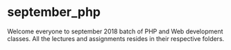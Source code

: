 # september_php

Welcome everyone to september 2018 batch of PHP and Web development classes.
All the lectures and assignments resides in their respective folders.
